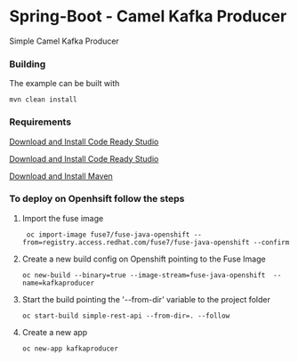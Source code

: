 # Spring-Boot - Camel Kafka Producer

Simple Camel Kafka Producer

### Building

The example can be built with

    mvn clean install

### Requirements

[Download and Install Code Ready Studio](https://www.google.com)

[Download and Install Code Ready Studio](https://access.redhat.com/downloads/content/290/ver=4.5/rhel---8/4.5.8/x86_64/product-software)

[Download and Install Maven](https://maven.apache.org/download.cgi)


### To deploy on Openhsift follow the steps


1. Import the fuse image

        oc import-image fuse7/fuse-java-openshift --from=registry.access.redhat.com/fuse7/fuse-java-openshift --confirm

2. Create a new build config on Openshift pointing to the Fuse Image

       oc new-build --binary=true --image-stream=fuse-java-openshift  --name=kafkaproducer

3. Start the build pointing the '--from-dir' variable to the project folder

       oc start-build simple-rest-api --from-dir=. --follow

4. Create a new app

       oc new-app kafkaproducer
    
    
    

